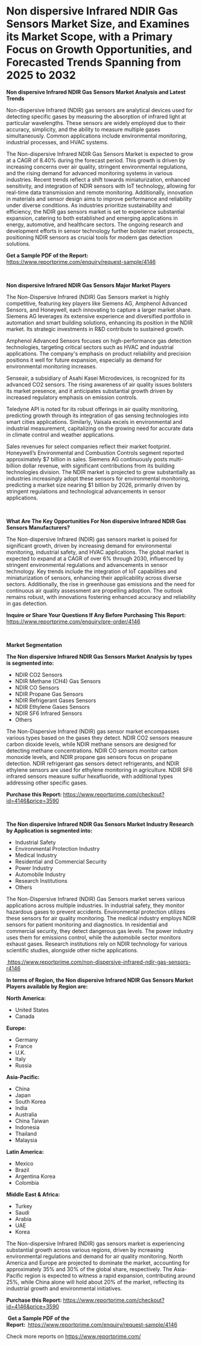 <p><h1>Non dispersive Infrared NDIR Gas Sensors Market Size, and Examines its Market Scope, with a Primary Focus on Growth Opportunities, and Forecasted Trends Spanning from 2025 to 2032</h1></p><p><strong>Non dispersive Infrared NDIR Gas Sensors Market Analysis and Latest Trends</strong></p>
<p><p>Non-dispersive Infrared (NDIR) gas sensors are analytical devices used for detecting specific gases by measuring the absorption of infrared light at particular wavelengths. These sensors are widely employed due to their accuracy, simplicity, and the ability to measure multiple gases simultaneously. Common applications include environmental monitoring, industrial processes, and HVAC systems.</p><p>The Non-dispersive Infrared NDIR Gas Sensors Market is expected to grow at a CAGR of 8.40% during the forecast period. This growth is driven by increasing concerns over air quality, stringent environmental regulations, and the rising demand for advanced monitoring systems in various industries. Recent trends reflect a shift towards miniaturization, enhanced sensitivity, and integration of NDIR sensors with IoT technology, allowing for real-time data transmission and remote monitoring. Additionally, innovation in materials and sensor design aims to improve performance and reliability under diverse conditions. As industries prioritize sustainability and efficiency, the NDIR gas sensors market is set to experience substantial expansion, catering to both established and emerging applications in energy, automotive, and healthcare sectors. The ongoing research and development efforts in sensor technology further bolster market prospects, positioning NDIR sensors as crucial tools for modern gas detection solutions.</p></p>
<p><strong>Get a Sample PDF of the Report:&nbsp;</strong> <a href="https://www.reportprime.com/enquiry/request-sample/4146?utm_campaign=3036&utm_medium=2&utm_source=Github&utm_content=ia&utm_term=18032025&utm_id=non-dispersive-infrared-ndir-gas-sensors">https://www.reportprime.com/enquiry/request-sample/4146</a></p>
<p>&nbsp;</p>
<p><strong>Non dispersive Infrared NDIR Gas Sensors Major Market Players</strong></p>
<p><p>The Non-Dispersive Infrared (NDIR) Gas Sensors market is highly competitive, featuring key players like Siemens AG, Amphenol Advanced Sensors, and Honeywell, each innovating to capture a larger market share. Siemens AG leverages its extensive experience and diversified portfolio in automation and smart building solutions, enhancing its position in the NDIR market. Its strategic investments in R&D contribute to sustained growth.</p><p>Amphenol Advanced Sensors focuses on high-performance gas detection technologies, targeting critical sectors such as HVAC and industrial applications. The company's emphasis on product reliability and precision positions it well for future expansion, especially as demand for environmental monitoring increases.</p><p>Senseair, a subsidiary of Asahi Kasei Microdevices, is recognized for its advanced CO2 sensors. The rising awareness of air quality issues bolsters its market presence, and it anticipates substantial growth driven by increased regulatory emphasis on emission controls.</p><p>Teledyne API is noted for its robust offerings in air quality monitoring, predicting growth through its integration of gas sensing technologies into smart cities applications. Similarly, Vaisala excels in environmental and industrial measurement, capitalizing on the growing need for accurate data in climate control and weather applications.</p><p>Sales revenues for select companies reflect their market footprint. Honeywell’s Environmental and Combustion Controls segment reported approximately $7 billion in sales. Siemens AG continuously posts multi-billion dollar revenue, with significant contributions from its building technologies division. The NDIR market is projected to grow substantially as industries increasingly adopt these sensors for environmental monitoring, predicting a market size nearing $1 billion by 2026, primarily driven by stringent regulations and technological advancements in sensor applications.</p></p>
<p>&nbsp;</p>
<p><strong>What Are The Key Opportunities For Non dispersive Infrared NDIR Gas Sensors Manufacturers?</strong></p>
<p><p>The Non-dispersive Infrared (NDIR) gas sensors market is poised for significant growth, driven by increasing demand for environmental monitoring, industrial safety, and HVAC applications. The global market is expected to expand at a CAGR of over 6% through 2030, influenced by stringent environmental regulations and advancements in sensor technology. Key trends include the integration of IoT capabilities and miniaturization of sensors, enhancing their applicability across diverse sectors. Additionally, the rise in greenhouse gas emissions and the need for continuous air quality assessment are propelling adoption. The outlook remains robust, with innovations fostering enhanced accuracy and reliability in gas detection.</p></p>
<p><strong>Inquire or Share Your Questions If Any Before Purchasing This Report:</strong> <a href="https://www.reportprime.com/enquiry/pre-order/4146?utm_campaign=3036&utm_medium=2&utm_source=Github&utm_content=ia&utm_term=18032025&utm_id=non-dispersive-infrared-ndir-gas-sensors">https://www.reportprime.com/enquiry/pre-order/4146</a></p>
<p>&nbsp;</p>
<p><strong>Market Segmentation</strong></p>
<p><strong>The Non dispersive Infrared NDIR Gas Sensors Market Analysis by types is segmented into:</strong></p>
<p><ul><li>NDIR CO2 Sensors</li><li>NDIR Methane (CH4) Gas Sensors</li><li>NDIR CO Sensors</li><li>NDIR Propane Gas Sensors</li><li>NDIR Refrigerant Gases Sensors</li><li>NDIR Ethylene Gases Sensors</li><li>NDIR SF6 Infrared Sensors</li><li>Others</li></ul></p>
<p><p>The Non-Dispersive Infrared (NDIR) gas sensor market encompasses various types based on the gases they detect. NDIR CO2 sensors measure carbon dioxide levels, while NDIR methane sensors are designed for detecting methane concentrations. NDIR CO sensors monitor carbon monoxide levels, and NDIR propane gas sensors focus on propane detection. NDIR refrigerant gas sensors detect refrigerants, and NDIR ethylene sensors are used for ethylene monitoring in agriculture. NDIR SF6 infrared sensors measure sulfur hexafluoride, with additional types addressing other specific gases.</p></p>
<p><strong>Purchase this Report:&nbsp;</strong><a href="https://www.reportprime.com/checkout?id=4146&price=3590&utm_campaign=3036&utm_medium=2&utm_source=Github&utm_content=ia&utm_term=18032025&utm_id=non-dispersive-infrared-ndir-gas-sensors">https://www.reportprime.com/checkout?id=4146&price=3590</a></p>
<p>&nbsp;</p>
<p><strong>The Non dispersive Infrared NDIR Gas Sensors Market Industry Research by Application is segmented into:</strong></p>
<p><ul><li>Industrial Safety</li><li>Environmental Protection Industry</li><li>Medical Industry</li><li>Residential and Commercial Security</li><li>Power Industry</li><li>Automobile Industry</li><li>Research Institutions</li><li>Others</li></ul></p>
<p><p>The Non-Dispersive Infrared (NDIR) Gas Sensors market serves various applications across multiple industries. In industrial safety, they monitor hazardous gases to prevent accidents. Environmental protection utilizes these sensors for air quality monitoring. The medical industry employs NDIR sensors for patient monitoring and diagnostics. In residential and commercial security, they detect dangerous gas levels. The power industry uses them for emissions control, while the automobile sector monitors exhaust gases. Research institutions rely on NDIR technology for various scientific studies, alongside other niche applications.</p></p>
<p><a href="https://www.reportprime.com/non-dispersive-infrared-ndir-gas-sensors-r4146?utm_campaign=3036&utm_medium=2&utm_source=Github&utm_content=ia&utm_term=18032025&utm_id=non-dispersive-infrared-ndir-gas-sensors">&nbsp;https://www.reportprime.com/non-dispersive-infrared-ndir-gas-sensors-r4146</a></p>
<p><strong>In terms of Region, the Non dispersive Infrared NDIR Gas Sensors Market Players available by Region are:</strong></p>
<p>
    <p> <strong> North America: </strong>
        <ul>
            <li>United States</li>
            <li>Canada</li>
        </ul>
        </p> 
    <p> <strong> Europe: </strong>
        <ul>
            <li>Germany</li>
            <li>France</li>
            <li>U.K.</li>
            <li>Italy</li>
            <li>Russia</li>
        </ul>
        </p> 
    <p> <strong> Asia-Pacific: </strong>
        <ul>
            <li>China</li>
            <li>Japan</li>
            <li>South Korea</li>
            <li>India</li>
            <li>Australia</li>
            <li>China Taiwan</li>
            <li>Indonesia</li>
            <li>Thailand</li>
            <li>Malaysia</li>
        </ul>
        </p> 
    <p> <strong> Latin America: </strong>
        <ul>
            <li>Mexico</li>
            <li>Brazil</li>
            <li>Argentina Korea</li>
            <li>Colombia</li>
        </ul>
        </p> 
    <p> <strong> Middle East & Africa: </strong>
        <ul>
            <li>Turkey</li>
            <li>Saudi</li>
            <li>Arabia</li>
            <li>UAE</li>
            <li>Korea</li>
        </ul>
    </p>
    </p>
<p><p>The Non-dispersive Infrared (NDIR) gas sensors market is experiencing substantial growth across various regions, driven by increasing environmental regulations and demand for air quality monitoring. North America and Europe are projected to dominate the market, accounting for approximately 35% and 30% of the global share, respectively. The Asia-Pacific region is expected to witness a rapid expansion, contributing around 25%, while China alone will hold about 20% of the market, reflecting its industrial growth and environmental initiatives.</p></p>
<p><strong>Purchase this Report: </strong><a href="https://www.reportprime.com/checkout?id=4146&price=3590&utm_campaign=3036&utm_medium=2&utm_source=Github&utm_content=ia&utm_term=18032025&utm_id=non-dispersive-infrared-ndir-gas-sensors">https://www.reportprime.com/checkout?id=4146&price=3590</a></p>
<p>&nbsp;<strong>Get a Sample PDF of the Report:&nbsp;&nbsp;</strong><a href="https://www.reportprime.com/enquiry/request-sample/4146?utm_campaign=3036&utm_medium=2&utm_source=Github&utm_content=ia&utm_term=18032025&utm_id=non-dispersive-infrared-ndir-gas-sensors">https://www.reportprime.com/enquiry/request-sample/4146</a></p>
<p><strong></strong></p>
<p>Check more reports on <a href="https://www.reportprime.com/?utm_campaign=3036&utm_medium=2&utm_source=Github&utm_content=ia&utm_term=18032025&utm_id=non-dispersive-infrared-ndir-gas-sensors">https://www.reportprime.com/</a></p>